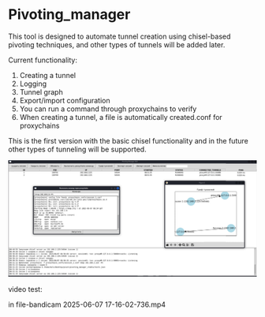 # Pivoting_manager

This tool is designed to automate tunnel creation using chisel-based pivoting techniques, and other types of tunnels will be added later. 

Current functionality:
1. Creating a tunnel
2. Logging 
3. Tunnel graph 
4. Export/import configuration
5. You can run a command through proxychains to verify 
6. When creating a tunnel, a file is automatically created.conf for proxychains

This is the first version with the basic chisel functionality and in the future other types of tunneling will be supported.

![alt text](image.png)


video test:

in file-bandicam 2025-06-07 17-16-02-736.mp4